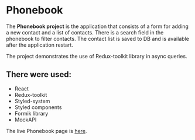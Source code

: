 # Phonebook

The **Phonebook project** is the application that consists of a form for adding
a new contact and a list of contacts. There is a search field in the phonebook
to filter contacts. The contact list is saved to DB and is available after the
application restart.

The project demonstrates the use of Redux-toolkit library in async queries.

## There were used:

- React
- Redux-toolkit
- Styled-system
- Styled components
- Formik library
- MockAPI

The live Phonebook page is
[here](https://marisereda.github.io/goit-react-hw-07-phonebook/).
